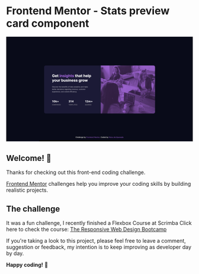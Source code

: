 # Frontend Mentor - Stats preview card component

![Design preview for the Stats preview card component coding challenge](https://github.com/ManudeQuevedo/Stats-preview-card-component/blob/master/v2/images/main.png)

## Welcome! 👋

Thanks for checking out this front-end coding challenge.

[Frontend Mentor](https://www.frontendmentor.io) challenges help you improve your coding skills by building realistic projects.

## The challenge

It was a fun challenge, I recently finished a Flexbox Course at Scrimba Click here to check the course: [The Responsive Web Design Bootcamp](https://scrimba.com/learn/responsive)

If you're taking a look to this project, please feel free to leave a comment, suggestion or feedback, my intention is to keep improving as developer day by day.

**Happy coding!** 🚀
